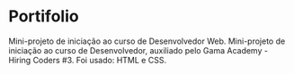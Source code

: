 # Portifolio
Mini-projeto de iniciação ao curso de Desenvolvedor Web. Mini-projeto de iniciação ao curso de Desenvolvedor, auxiliado pelo Gama Academy - Hiring Coders #3.
Foi usado: HTML e CSS.
